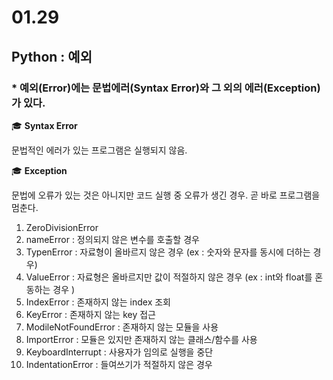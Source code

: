 # 01.29 

## Python : 예외



### * 예외(Error)에는 문법에러(Syntax Error)와 그 외의 에러(Exception)가 있다. 



:mortar_board: **Syntax Error**

문법적인 에러가 있는 프로그램은 실행되지 않음. 





:mortar_board: **Exception**

문법에 오류가 있는 것은 아니지만 코드 실행 중 오류가 생긴 경우. 곧 바로 프로그램을 멈춘다. 

1. ZeroDivisionError
2. nameError : 정의되지 않은 변수를 호출할 경우
3. TypenError : 자료형이 올바르지 않은 경우 (ex : 숫자와 문자를 동시에 더하는 경우)
4. ValueError :  자료형은 올바르지만 값이 적절하지 않은 경우 (ex : int와 float를 혼동하는 경우 )
5.  IndexError : 존재하지 않는 index 조회
6. KeyError : 존재하지 않는 key 접근
7. ModileNotFoundError : 존재하지 않는 모듈을 사용
8. ImportError : 모듈은 있지만 존재하지 않는 클래스/함수를 사용
9.  KeyboardInterrupt : 사용자가 임의로 실행을 중단
10. IndentationError : 들여쓰기가 적절하지 않은 경우



